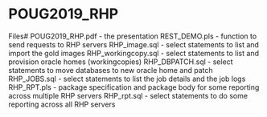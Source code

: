 # POUG2019_RHP

Files#
POUG2019_RHP.pdf - the presentation
REST_DEMO.pls - function to send requests to RHP servers
RHP_image.sql - select statements to list and import the gold images 
RHP_workingcopy.sql - select statements to list and provision oracle homes (workingcopies)
RHP_DBPATCH.sql - select statements to move databases to new oracle home and patch
RHP_JOBS.sql - select statements to list the job details and the job logs
RHP_RPT.pls - package specification and package body for some reporting across multiple RHP servers
RHP_rpt.sql - select statements to do some reporting across all RHP servers

